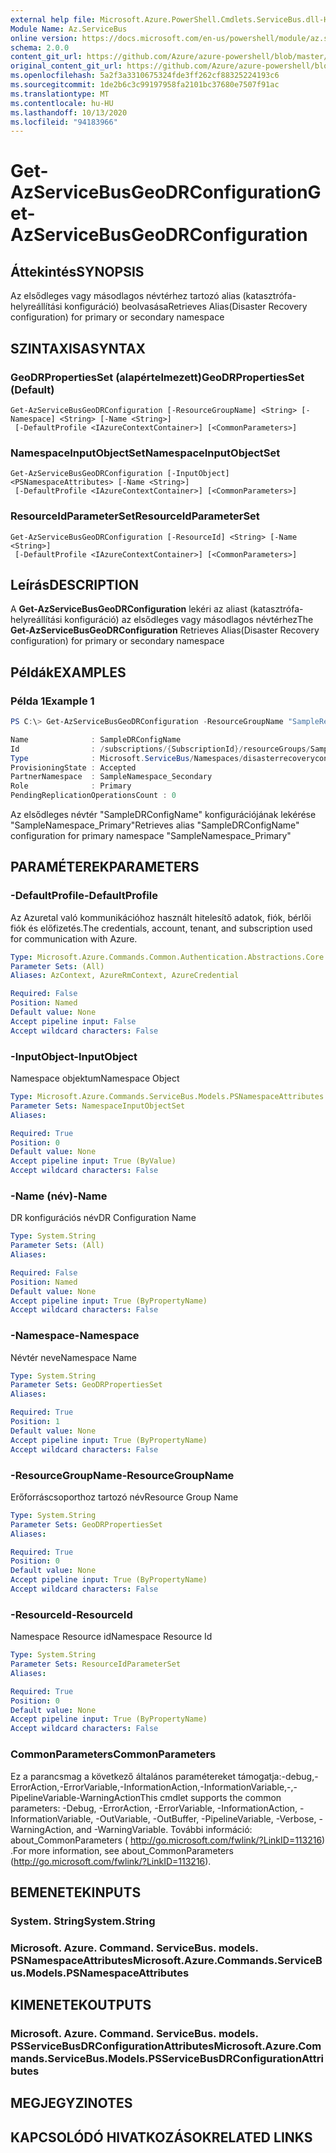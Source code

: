 ```yaml
---
external help file: Microsoft.Azure.PowerShell.Cmdlets.ServiceBus.dll-Help.xml
Module Name: Az.ServiceBus
online version: https://docs.microsoft.com/en-us/powershell/module/az.servicebus/get-azservicebusgeodrconfiguration
schema: 2.0.0
content_git_url: https://github.com/Azure/azure-powershell/blob/master/src/ServiceBus/ServiceBus/help/Get-AzServiceBusGeoDRConfiguration.md
original_content_git_url: https://github.com/Azure/azure-powershell/blob/master/src/ServiceBus/ServiceBus/help/Get-AzServiceBusGeoDRConfiguration.md
ms.openlocfilehash: 5a2f3a3310675324fde3ff262cf88325224193c6
ms.sourcegitcommit: 1de2b6c3c99197958fa2101bc37680e7507f91ac
ms.translationtype: MT
ms.contentlocale: hu-HU
ms.lasthandoff: 10/13/2020
ms.locfileid: "94183966"
---
```

# <span data-ttu-id="6cd09-101">Get-AzServiceBusGeoDRConfiguration</span><span class="sxs-lookup"><span data-stu-id="6cd09-101">Get-AzServiceBusGeoDRConfiguration</span></span>

## <span data-ttu-id="6cd09-102">Áttekintés</span><span class="sxs-lookup"><span data-stu-id="6cd09-102">SYNOPSIS</span></span>
<span data-ttu-id="6cd09-103">Az elsődleges vagy másodlagos névtérhez tartozó alias (katasztrófa-helyreállítási konfiguráció) beolvasása</span><span class="sxs-lookup"><span data-stu-id="6cd09-103">Retrieves Alias(Disaster Recovery configuration) for primary or secondary namespace</span></span>

## <span data-ttu-id="6cd09-104">SZINTAXISA</span><span class="sxs-lookup"><span data-stu-id="6cd09-104">SYNTAX</span></span>

### <span data-ttu-id="6cd09-105">GeoDRPropertiesSet (alapértelmezett)</span><span class="sxs-lookup"><span data-stu-id="6cd09-105">GeoDRPropertiesSet (Default)</span></span>
```
Get-AzServiceBusGeoDRConfiguration [-ResourceGroupName] <String> [-Namespace] <String> [-Name <String>]
 [-DefaultProfile <IAzureContextContainer>] [<CommonParameters>]
```

### <span data-ttu-id="6cd09-106">NamespaceInputObjectSet</span><span class="sxs-lookup"><span data-stu-id="6cd09-106">NamespaceInputObjectSet</span></span>
```
Get-AzServiceBusGeoDRConfiguration [-InputObject] <PSNamespaceAttributes> [-Name <String>]
 [-DefaultProfile <IAzureContextContainer>] [<CommonParameters>]
```

### <span data-ttu-id="6cd09-107">ResourceIdParameterSet</span><span class="sxs-lookup"><span data-stu-id="6cd09-107">ResourceIdParameterSet</span></span>
```
Get-AzServiceBusGeoDRConfiguration [-ResourceId] <String> [-Name <String>]
 [-DefaultProfile <IAzureContextContainer>] [<CommonParameters>]
```

## <span data-ttu-id="6cd09-108">Leírás</span><span class="sxs-lookup"><span data-stu-id="6cd09-108">DESCRIPTION</span></span>
<span data-ttu-id="6cd09-109">A **Get-AzServiceBusGeoDRConfiguration** lekéri az aliast (katasztrófa-helyreállítási konfiguráció) az elsődleges vagy másodlagos névtérhez</span><span class="sxs-lookup"><span data-stu-id="6cd09-109">The **Get-AzServiceBusGeoDRConfiguration** Retrieves Alias(Disaster Recovery configuration) for primary or secondary namespace</span></span>

## <span data-ttu-id="6cd09-110">Példák</span><span class="sxs-lookup"><span data-stu-id="6cd09-110">EXAMPLES</span></span>

### <span data-ttu-id="6cd09-111">Példa 1</span><span class="sxs-lookup"><span data-stu-id="6cd09-111">Example 1</span></span>
```powershell
PS C:\> Get-AzServiceBusGeoDRConfiguration -ResourceGroupName "SampleResourceGroup" -Namespace "SampleNamespace_Primary" -Name "SampleDRConfigName"

Name              : SampleDRConfigName
Id                : /subscriptions/{SubscriptionId}/resourceGroups/SampleResourceGroup/providers/Microsoft.ServiceBus/namespaces/SampleNamespace_Primary/disasterRecoveryConfigs/SampleDRConfigName
Type              : Microsoft.ServiceBus/Namespaces/disasterrecoveryconfigs
ProvisioningState : Accepted
PartnerNamespace  : SampleNamespace_Secondary
Role              : Primary
PendingReplicationOperationsCount : 0
```

<span data-ttu-id="6cd09-112">Az elsődleges névtér "SampleDRConfigName" konfigurációjának lekérése "SampleNamespace_Primary"</span><span class="sxs-lookup"><span data-stu-id="6cd09-112">Retrieves alias "SampleDRConfigName" configuration for primary namespace "SampleNamespace_Primary"</span></span>

## <span data-ttu-id="6cd09-113">PARAMÉTEREK</span><span class="sxs-lookup"><span data-stu-id="6cd09-113">PARAMETERS</span></span>

### <span data-ttu-id="6cd09-114">-DefaultProfile</span><span class="sxs-lookup"><span data-stu-id="6cd09-114">-DefaultProfile</span></span>
<span data-ttu-id="6cd09-115">Az Azuretal való kommunikációhoz használt hitelesítő adatok, fiók, bérlői fiók és előfizetés.</span><span class="sxs-lookup"><span data-stu-id="6cd09-115">The credentials, account, tenant, and subscription used for communication with Azure.</span></span>

```yaml
Type: Microsoft.Azure.Commands.Common.Authentication.Abstractions.Core.IAzureContextContainer
Parameter Sets: (All)
Aliases: AzContext, AzureRmContext, AzureCredential

Required: False
Position: Named
Default value: None
Accept pipeline input: False
Accept wildcard characters: False
```

### <span data-ttu-id="6cd09-116">-InputObject</span><span class="sxs-lookup"><span data-stu-id="6cd09-116">-InputObject</span></span>
<span data-ttu-id="6cd09-117">Namespace objektum</span><span class="sxs-lookup"><span data-stu-id="6cd09-117">Namespace Object</span></span>

```yaml
Type: Microsoft.Azure.Commands.ServiceBus.Models.PSNamespaceAttributes
Parameter Sets: NamespaceInputObjectSet
Aliases:

Required: True
Position: 0
Default value: None
Accept pipeline input: True (ByValue)
Accept wildcard characters: False
```

### <span data-ttu-id="6cd09-118">-Name (név)</span><span class="sxs-lookup"><span data-stu-id="6cd09-118">-Name</span></span>
<span data-ttu-id="6cd09-119">DR konfigurációs név</span><span class="sxs-lookup"><span data-stu-id="6cd09-119">DR Configuration Name</span></span>

```yaml
Type: System.String
Parameter Sets: (All)
Aliases:

Required: False
Position: Named
Default value: None
Accept pipeline input: True (ByPropertyName)
Accept wildcard characters: False
```

### <span data-ttu-id="6cd09-120">-Namespace</span><span class="sxs-lookup"><span data-stu-id="6cd09-120">-Namespace</span></span>
<span data-ttu-id="6cd09-121">Névtér neve</span><span class="sxs-lookup"><span data-stu-id="6cd09-121">Namespace Name</span></span>

```yaml
Type: System.String
Parameter Sets: GeoDRPropertiesSet
Aliases:

Required: True
Position: 1
Default value: None
Accept pipeline input: True (ByPropertyName)
Accept wildcard characters: False
```

### <span data-ttu-id="6cd09-122">-ResourceGroupName</span><span class="sxs-lookup"><span data-stu-id="6cd09-122">-ResourceGroupName</span></span>
<span data-ttu-id="6cd09-123">Erőforráscsoporthoz tartozó név</span><span class="sxs-lookup"><span data-stu-id="6cd09-123">Resource Group Name</span></span>

```yaml
Type: System.String
Parameter Sets: GeoDRPropertiesSet
Aliases:

Required: True
Position: 0
Default value: None
Accept pipeline input: True (ByPropertyName)
Accept wildcard characters: False
```

### <span data-ttu-id="6cd09-124">-ResourceId</span><span class="sxs-lookup"><span data-stu-id="6cd09-124">-ResourceId</span></span>
<span data-ttu-id="6cd09-125">Namespace Resource id</span><span class="sxs-lookup"><span data-stu-id="6cd09-125">Namespace Resource Id</span></span>

```yaml
Type: System.String
Parameter Sets: ResourceIdParameterSet
Aliases:

Required: True
Position: 0
Default value: None
Accept pipeline input: True (ByPropertyName)
Accept wildcard characters: False
```

### <span data-ttu-id="6cd09-126">CommonParameters</span><span class="sxs-lookup"><span data-stu-id="6cd09-126">CommonParameters</span></span>
<span data-ttu-id="6cd09-127">Ez a parancsmag a következő általános paramétereket támogatja:-debug,-ErrorAction,-ErrorVariable,-InformationAction,-InformationVariable,-,-PipelineVariable-WarningAction</span><span class="sxs-lookup"><span data-stu-id="6cd09-127">This cmdlet supports the common parameters: -Debug, -ErrorAction, -ErrorVariable, -InformationAction, -InformationVariable, -OutVariable, -OutBuffer, -PipelineVariable, -Verbose, -WarningAction, and -WarningVariable.</span></span> <span data-ttu-id="6cd09-128">További információ: about_CommonParameters ( http://go.microsoft.com/fwlink/?LinkID=113216) .</span><span class="sxs-lookup"><span data-stu-id="6cd09-128">For more information, see about_CommonParameters (http://go.microsoft.com/fwlink/?LinkID=113216).</span></span>

## <span data-ttu-id="6cd09-129">BEMENETEK</span><span class="sxs-lookup"><span data-stu-id="6cd09-129">INPUTS</span></span>

### <span data-ttu-id="6cd09-130">System. String</span><span class="sxs-lookup"><span data-stu-id="6cd09-130">System.String</span></span>

### <span data-ttu-id="6cd09-131">Microsoft. Azure. Command. ServiceBus. models. PSNamespaceAttributes</span><span class="sxs-lookup"><span data-stu-id="6cd09-131">Microsoft.Azure.Commands.ServiceBus.Models.PSNamespaceAttributes</span></span>

## <span data-ttu-id="6cd09-132">KIMENETEK</span><span class="sxs-lookup"><span data-stu-id="6cd09-132">OUTPUTS</span></span>

### <span data-ttu-id="6cd09-133">Microsoft. Azure. Command. ServiceBus. models. PSServiceBusDRConfigurationAttributes</span><span class="sxs-lookup"><span data-stu-id="6cd09-133">Microsoft.Azure.Commands.ServiceBus.Models.PSServiceBusDRConfigurationAttributes</span></span>

## <span data-ttu-id="6cd09-134">MEGJEGYZI</span><span class="sxs-lookup"><span data-stu-id="6cd09-134">NOTES</span></span>

## <span data-ttu-id="6cd09-135">KAPCSOLÓDÓ HIVATKOZÁSOK</span><span class="sxs-lookup"><span data-stu-id="6cd09-135">RELATED LINKS</span></span>
